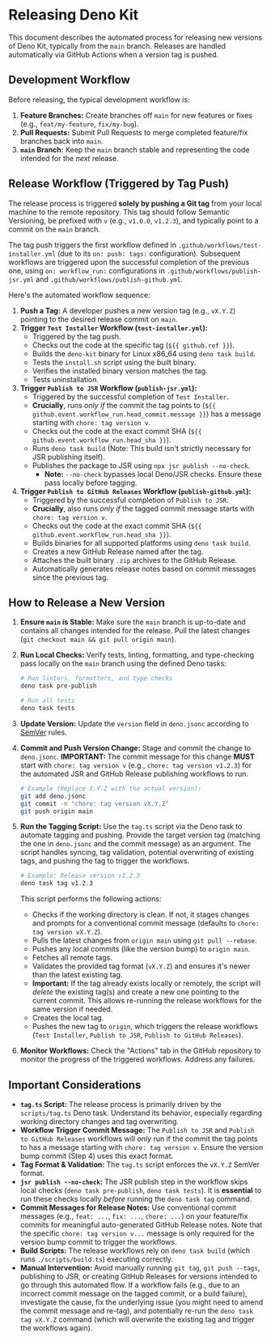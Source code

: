 # Releasing Deno Kit

This document describes the automated process for releasing new versions of Deno Kit, typically from the `main` branch. Releases are handled automatically via GitHub Actions when a version tag is pushed.

## Development Workflow

Before releasing, the typical development workflow is:

1.  **Feature Branches:** Create branches off `main` for new features or fixes (e.g., `feat/my-feature`, `fix/my-bug`).
2.  **Pull Requests:** Submit Pull Requests to merge completed feature/fix branches back into `main`.
3.  **`main` Branch:** Keep the `main` branch stable and representing the code intended for the *next* release.

## Release Workflow (Triggered by Tag Push)

The release process is triggered **solely by pushing a Git tag** from your local machine to the remote repository. This tag should follow Semantic Versioning, be prefixed with `v` (e.g., `v1.0.0`, `v1.2.3`), and typically point to a commit on the `main` branch.

The tag push triggers the first workflow defined in `.github/workflows/test-installer.yml` (due to its `on: push: tags:` configuration). Subsequent workflows are triggered upon the successful completion of the previous one, using `on: workflow_run:` configurations in `.github/workflows/publish-jsr.yml` and `.github/workflows/publish-github.yml`.

Here's the automated workflow sequence:

1.  **Push a Tag:** A developer pushes a new version tag (e.g., `vX.Y.Z`) pointing to the desired release commit on `main`.
2.  **Trigger `Test Installer` Workflow (`test-installer.yml`):**
    *   Triggered by the tag push.
    *   Checks out the code at the specific tag (`${{ github.ref }}`).
    *   Builds the `deno-kit` binary for Linux x86_64 using `deno task build`.
    *   Tests the `install.sh` script using the built binary.
    *   Verifies the installed binary version matches the tag.
    *   Tests uninstallation.
3.  **Trigger `Publish to JSR` Workflow (`publish-jsr.yml`):**
    *   Triggered by the successful completion of `Test Installer`.
    *   **Crucially**, runs *only if* the commit the tag points to (`${{ github.event.workflow_run.head_commit.message }}`) has a message starting with `chore: tag version v`.
    *   Checks out the code at the exact commit SHA (`${{ github.event.workflow_run.head_sha }}`).
    *   Runs `deno task build` (Note: This build isn't strictly necessary for JSR publishing itself).
    *   Publishes the package to JSR using `npx jsr publish --no-check`.
        *   **Note:** `--no-check` bypasses local Deno/JSR checks. Ensure these pass locally before tagging.
4.  **Trigger `Publish to GitHub Releases` Workflow (`publish-github.yml`):**
    *   Triggered by the successful completion of `Publish to JSR`.
    *   **Crucially**, also runs *only if* the tagged commit message starts with `chore: tag version v`.
    *   Checks out the code at the exact commit SHA (`${{ github.event.workflow_run.head_sha }}`).
    *   Builds binaries for all supported platforms using `deno task build`.
    *   Creates a new GitHub Release named after the tag.
    *   Attaches the built binary `.zip` archives to the GitHub Release.
    *   Automatically generates release notes based on commit messages since the previous tag.

## How to Release a New Version

1.  **Ensure `main` is Stable:** Make sure the `main` branch is up-to-date and contains all changes intended for the release. Pull the latest changes (`git checkout main && git pull origin main`).
2.  **Run Local Checks:** Verify tests, linting, formatting, and type-checking pass locally on the `main` branch using the defined Deno tasks:
    ```bash
    # Run linters, formatters, and type checks
    deno task pre-publish

    # Run all tests
    deno task tests
    ```
3.  **Update Version:** Update the `version` field in `deno.jsonc` according to [SemVer](https://semver.org/) rules.
4.  **Commit and Push Version Change:** Stage and commit the change to `deno.jsonc`. **IMPORTANT:** The commit message for this change **MUST** start with `chore: tag version v` (e.g., `chore: tag version v1.2.3`) for the automated JSR and GitHub Release publishing workflows to run.
    ```bash
    # Example (Replace X.Y.Z with the actual version):
    git add deno.jsonc
    git commit -m "chore: tag version vX.Y.Z"
    git push origin main
    ```
5.  **Run the Tagging Script:** Use the `tag.ts` script via the Deno task to automate tagging and pushing. Provide the target version tag (matching the one in `deno.jsonc` and the commit message) as an argument. The script handles syncing, tag validation, potential overwriting of existing tags, and pushing the tag to trigger the workflows.
    ```bash
    # Example: Release version v1.2.3
    deno task tag v1.2.3
    ```
    This script performs the following actions:
    *   Checks if the working directory is clean. If not, it stages changes and prompts for a conventional commit message (defaults to `chore: tag version vX.Y.Z`).
    *   Pulls the latest changes from `origin main` using `git pull --rebase`.
    *   Pushes any local commits (like the version bump) to `origin main`.
    *   Fetches all remote tags.
    *   Validates the provided tag format (`vX.Y.Z`) and ensures it's newer than the latest existing tag.
    *   **Important:** If the tag already exists locally or remotely, the script will *delete* the existing tag(s) and create a new one pointing to the current commit. This allows re-running the release workflows for the same version if needed.
    *   Creates the local tag.
    *   Pushes the new tag to `origin`, which triggers the release workflows (`Test Installer`, `Publish to JSR`, `Publish to GitHub Releases`).

6.  **Monitor Workflows:** Check the "Actions" tab in the GitHub repository to monitor the progress of the triggered workflows. Address any failures.

## Important Considerations

*   **`tag.ts` Script:** The release process is primarily driven by the `scripts/tag.ts` Deno task. Understand its behavior, especially regarding working directory changes and tag overwriting.
*   **Workflow Trigger Commit Message:** The `Publish to JSR` and `Publish to GitHub Releases` workflows will *only* run if the commit the tag points to has a message starting with `chore: tag version v`. Ensure the version bump commit (Step 4) uses this exact format.
*   **Tag Format & Validation:** The `tag.ts` script enforces the `vX.Y.Z` SemVer format.
*   **`jsr publish --no-check`:** The JSR publish step in the workflow skips local checks (`deno task pre-publish`, `deno task tests`). It is **essential** to run these checks locally *before* running the `deno task tag` command.
*   **Commit Messages for Release Notes:** Use conventional commit messages (e.g., `feat: ...`, `fix: ...`, `chore: ...`) on your feature/fix commits for meaningful auto-generated GitHub Release notes. Note that the specific `chore: tag version v...` message is only required for the version bump commit to trigger the workflows.
*   **Build Scripts:** The release workflows rely on `deno task build` (which runs `./scripts/build.ts`) executing correctly.
*   **Manual Intervention:** Avoid manually running `git tag`, `git push --tags`, publishing to JSR, or creating GitHub Releases for versions intended to go through this automated flow. If a workflow fails (e.g., due to an incorrect commit message on the tagged commit, or a build failure), investigate the cause, fix the underlying issue (you might need to amend the commit message and re-tag), and potentially re-run the `deno task tag vX.Y.Z` command (which will overwrite the existing tag and trigger the workflows again).
